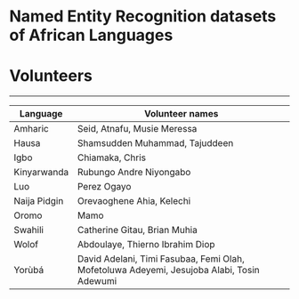 # Named Entity Recognition datasets of African Languages


# Volunteers
----------------
| Language | Volunteer names |
|----------|-----------------|
| Amharic | Seid, Atnafu, Musie Meressa  |
| Hausa  | Shamsudden Muhammad, Tajuddeen | 
| Igbo  | Chiamaka, Chris | 
| Kinyarwanda | Rubungo Andre Niyongabo |
| Luo   | Perez Ogayo |
| Naija Pidgin | Orevaoghene Ahia, Kelechi |
| Oromo | Mamo |
| Swahili | Catherine Gitau, Brian Muhia |
| Wolof | Abdoulaye, Thierno Ibrahim Diop |
| Yorùbá | David Adelani, Timi Fasubaa, Femi Olah, Mofetoluwa Adeyemi, Jesujoba Alabi, Tosin Adewumi |
